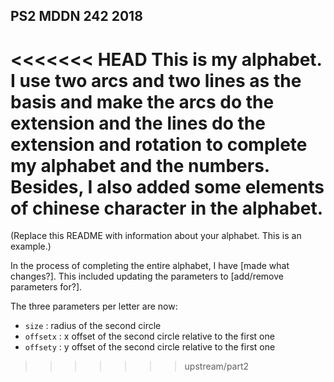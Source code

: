 ## PS2 MDDN 242 2018

<<<<<<< HEAD
This is my alphabet. I use two arcs and two lines as the basis and make the arcs do the extension and the lines do the extension and rotation to complete my alphabet and the numbers. Besides, I also added some elements of chinese character in the alphabet.
=======
(Replace this README with information about your alphabet. This is an example.)

In the process of completing the entire alphabet, I have [made what changes?].
This included updating the parameters to [add/remove parameters for?].

The three parameters per letter are now:
  * `size` : radius of the second circle
  * `offsetx` : x offset of the second circle relative to the first one
  * `offsety` : y offset of the second circle relative to the first one

>>>>>>> upstream/part2
